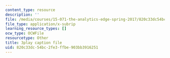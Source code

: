 ```yaml
---
content_type: resource
description: ''
file: /media/courses/15-071-the-analytics-edge-spring-2017/820c33dc54bc2fe3ffbe903bb3916251_JGetImYLis.srt
file_type: application/x-subrip
learning_resource_types: []
ocw_type: OCWFile
resourcetype: Other
title: 3play caption file
uid: 820c33dc-54bc-2fe3-ffbe-903bb3916251
---
```

